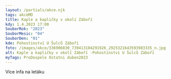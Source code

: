 ```yaml
---
layout: /partials/akce.njk
tags: akceMD
title: Kaple a kapličky v okolí Záboří
kdy: 1.4.2023 17:00
SouborRok: "2023"
SouborMesic: "04"
SouborDen: "01"
kde: Pohostinství U Šulců Záboří
foto: /images/akce/336906830_739413104291926_2925321643593983335_n.jpg
alt: Kaple a kapličky v okolí Záboří -Pohostinství U Šulců Záboří
myTags: ProDospele Ostatni duben2023
---
```

V﻿íce infa na letáku